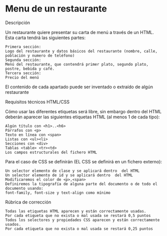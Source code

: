 # Menu de un restaurante


Descripción

Un restaurante quiere presentar su carta de menú a través de un HTML. Esta carta tendrá las siguientes partes:

    Primera sección:
    Logo del restaurante y datos básicos del restaurante (nombre, calle, población y numero de teléfono)
    Segunda sección: 
    Menú del restaurante, que contendrá primer plato, segundo plato, postre, bebida y café.
    Tercera sección: 
    Precio del menú

El contenido de cada apartado puede ser inventado o extraído de algún restaurante

Requisitos técnicos HTML/CSS

Cómo usar las diferentes etiquetas será libre, sin embargo dentro del HTML deberán aparecer las siguientes etiquetas HTML (al menos 1 de cada tipo):

    Algún título con <h1>..<h6>
    Párrafos con <p>
    Texto en línea con <span>
    Listas con <ul><li>
    Secciones con <div>
    Tablas <table> <tr><td>
    Los campos estructurales del fichero HTML

Para el caso de CSS se definirán (EL CSS se definirá en un fichero externo):

    Un selector elemento de clase y se aplicará dentro  del HTML
    Un selector elemento de id y se aplicará dentro  del HTML
    Modificaremos el color de <p>,<span>
    Definiremos la tipografía de alguna parte del documento o de todo el documento usando: 
    font-family, font-size y text-align como mínimo

Rúbrica de corrección

    Todas las etiquetas HTML aparecen y están correctamente usadas. 
    Por cada etiqueta que no exista o mal usada se restará 0,5 puntos
    Todos los selectores y propiedades CSS aparecen y están correctamente usados. 
    Por cada etiqueta que no exista o mal usada se restará 0,25 puntos
